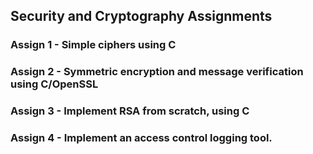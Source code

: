 ## Security and Cryptography Assignments

### Assign 1 - Simple ciphers using C
### Assign 2 - Symmetric encryption and message verification using C/OpenSSL
### Assign 3 - Implement RSA from scratch, using C	
### Assign 4 - Implement an access control logging tool.